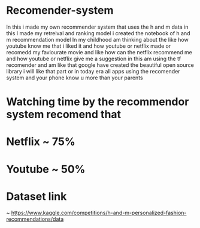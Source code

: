# Recomender-system
In this i made my own recommender system that uses the h and m data in this I made my retreival and ranking model i created the notebook of h and m recommendation model In my childhood am thinking about the like how youtube know me that i liked it and how youtube or netflix made or recomedd my faviourate movie and like how can the netflix recommend me and how youtube or netflix give me a suggestion in this am using the tf recomender and am like that google have created the beautiful open source library i will like that part or in today era all apps using the recomender system and your phone know u more than your parents
# Watching time by the recommendor system recomend that
# Netflix ~ 75%
# Youtube ~ 50%
# Dataset link
~ https://www.kaggle.com/competitions/h-and-m-personalized-fashion-recommendations/data

